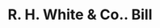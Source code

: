 ---
doi: 10.7916/D8JQ2C10
date_other: '1890'
date_other_textual: 1890-1899
form: printed ephemera
genre:
- Invoices
name:
- R. H. White & Co.
object_in_context_url: https://biggert.cul.columbia.edu/items/view/ave_biggert_00442
subject_hierarchical_geographic:
- Boston, Massachusetts, United States
subject_name:
- R. H. White & Co.
title: R. H. White & Co.. Bill
sort_title: R. H. White & Co.. Bill
call_number: ave_biggert_00442
coordinates:
- 42.35805555555556,-71.06361111111111
pid: ave_biggert_00442
identifiers: ave_biggert_00442
permalink: /biggert/ave_biggert_00442/
layout: iiif-image-page
---